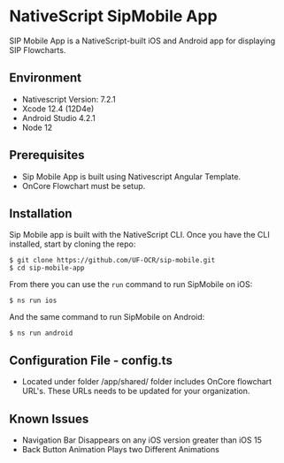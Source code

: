 # NativeScript SipMobile App
SIP Mobile App is a NativeScript-built iOS and Android app for displaying SIP Flowcharts. 

## Environment 
- Nativescript Version: 7.2.1
- Xcode 12.4 (12D4e)
- Android Studio 4.2.1
- Node 12

## Prerequisites
- Sip Mobile App is built using Nativescript Angular Template.
- OnCore Flowchart must be setup.

## Installation

Sip Mobile app is built with the NativeScript CLI. Once you have the CLI installed, start by cloning the repo:

```
$ git clone https://github.com/UF-OCR/sip-mobile.git
$ cd sip-mobile-app
```

From there you can use the `run` command to run SipMobile on iOS:

```
$ ns run ios
```

And the same command to run SipMobile on Android:

```
$ ns run android
```

## Configuration File - config.ts

- Located under folder /app/shared/ folder includes OnCore flowchart URL's. These URLs needs to be updated for your organization.

## Known Issues 
- Navigation Bar Disappears on any iOS version greater than iOS 15
- Back Button Animation Plays two Different Animations   
